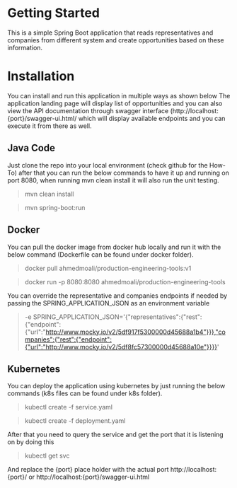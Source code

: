# Getting Started

This is a simple Spring Boot application that reads representatives and companies from different system and create opportunities based on these information.

# Installation

You can install and run this application in multiple ways as shown below
The application landing page will display list of opportunities and you can also view the API documentation through swagger interface (http://localhost:{port}/swagger-ui.html/ which will display available endpoints and you can execute it from there as well. 

## Java Code

Just clone the repo into your local environment (check github for the How-To) after that you can run the below commands to have it up and running on port 8080, when running mvn clean install it will also run the unit testing.
>  mvn clean install

>  mvn spring-boot:run

## Docker

You can pull the docker image from docker hub locally and run it with the below command (Dockerfile can be found under docker folder).
> docker pull ahmedmoali/production-engineering-tools:v1

> docker run -p 8080:8080 ahmedmoali/production-engineering-tools

You can override the representative and companies endpoints if needed by passing the SPRING_APPLICATION_JSON as an environment variable 
> -e SPRING_APPLICATION_JSON='{"representatives":{"rest":{"endpoint":{"url":"http://www.mocky.io/v2/5df917f5300000d45688a1b4"}}},"companies":{"rest":{"endpoint":{"url":"http://www.mocky.io/v2/5df8fc57300000d45688a10e"}}}}'

## Kubernetes

You can deploy the application using kubernetes by just running the below commands (k8s files can be found under k8s folder).
> kubectl create -f service.yaml

> kubectl create -f deployment.yaml

After that you need to query the service and get the port that it is listening on by doing this 
> kubectl get svc

And replace the {port} place holder with the actual port http://localhost:{port}/  or  http://localhost:{port}/swagger-ui.html
